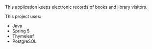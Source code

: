 This application keeps electronic records of books and library visitors.

This project uses:
- Java 
- Spring 5 
- Thymeleaf
- PostgreSQL
